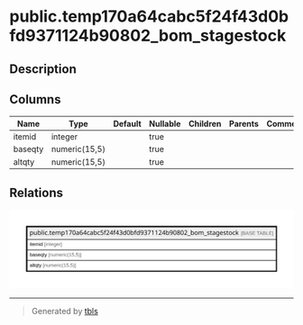 # public.temp170a64cabc5f24f43d0bfd9371124b90802_bom_stagestock

## Description

## Columns

| Name | Type | Default | Nullable | Children | Parents | Comment |
| ---- | ---- | ------- | -------- | -------- | ------- | ------- |
| itemid | integer |  | true |  |  |  |
| baseqty | numeric(15,5) |  | true |  |  |  |
| altqty | numeric(15,5) |  | true |  |  |  |

## Relations

![er](public.temp170a64cabc5f24f43d0bfd9371124b90802_bom_stagestock.svg)

---

> Generated by [tbls](https://github.com/k1LoW/tbls)
